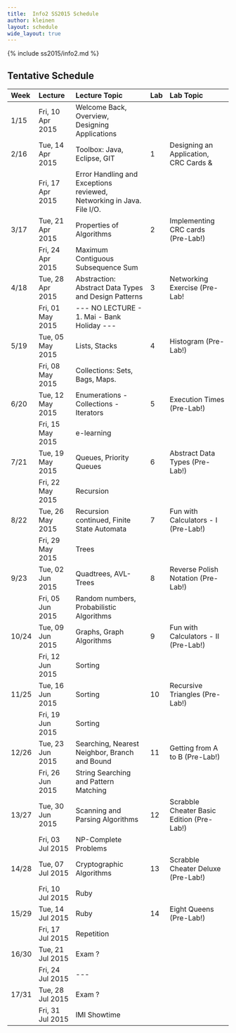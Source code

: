 ```yaml
---
title:  Info2 SS2015 Schedule
author: kleinen
layout: schedule
wide_layout: true
---
```

{% include ss2015/info2.md %}

## Tentative Schedule

|Week   |Lecture         | Lecture Topic                                                        |Lab|Lab Topic                                    |
|:------|:------         | :------                                                              |:------|:------                                  |
|1/15   |Fri, 10 Apr 2015| Welcome Back, Overview, Designing Applications                       |       |                                         |
|2/16   |Tue, 14 Apr 2015| Toolbox: Java, Eclipse, GIT                                          |1      |Designing an Application, CRC Cards &    |
|       |Fri, 17 Apr 2015| Error Handling and Exceptions reviewed, Networking in Java. File I/O.|       |                                         |
|3/17   |Tue, 21 Apr 2015| Properties of Algorithms                                             |2      |Implementing CRC cards (Pre-Lab!)        |
|       |Fri, 24 Apr 2015| Maximum Contiguous Subsequence Sum                                   |       |                                         |
|4/18   |Tue, 28 Apr 2015| Abstraction: Abstract Data Types and Design Patterns                 |3      |Networking Exercise (Pre-Lab!            |
|       |Fri, 01 May 2015| --- NO LECTURE - 1. Mai - Bank Holiday ---                           |       |                                         |
|5/19   |Tue, 05 May 2015| Lists, Stacks                                                        |4      |Histogram (Pre-Lab!)                     |
|       |Fri, 08 May 2015| Collections: Sets, Bags, Maps.                                       |       |                                         |
|6/20   |Tue, 12 May 2015| Enumerations - Collections - Iterators                               |5      |Execution Times (Pre-Lab!)               |
|       |Fri, 15 May 2015| e-learning                                                           |       |                                         |
|7/21   |Tue, 19 May 2015| Queues, Priority Queues                                              |6      |Abstract Data Types (Pre-Lab!)           |
|       |Fri, 22 May 2015| Recursion                                                            |       |                                         |
|8/22   |Tue, 26 May 2015| Recursion continued, Finite State Automata                           |7      |Fun with Calculators - I (Pre-Lab!)      |
|       |Fri, 29 May 2015| Trees                                                                |       |                                         |
|9/23   |Tue, 02 Jun 2015| Quadtrees, AVL-Trees                                                 |8      |Reverse Polish Notation (Pre-Lab!)       |
|       |Fri, 05 Jun 2015| Random numbers, Probabilistic Algorithms                             |       |                                         |
|10/24  |Tue, 09 Jun 2015| Graphs, Graph Algorithms                                             |9      |Fun with Calculators - II (Pre-Lab!)     |
|       |Fri, 12 Jun 2015| Sorting                                                              |       |                                         |
|11/25  |Tue, 16 Jun 2015| Sorting                                                              |10     |Recursive Triangles (Pre-Lab!)           |
|       |Fri, 19 Jun 2015| Sorting                                                              |       |                                         |
|12/26  |Tue, 23 Jun 2015| Searching, Nearest Neighbor, Branch and Bound                        |11     |Getting from A to B (Pre-Lab!)           |
|       |Fri, 26 Jun 2015| String Searching and Pattern Matching                                |       |                                         |
|13/27  |Tue, 30 Jun 2015| Scanning and Parsing Algorithms                                      |12     |Scrabble Cheater Basic Edition (Pre-Lab!)|
|       |Fri, 03 Jul 2015| NP-Complete Problems                                                 |       |                                         |
|14/28  |Tue, 07 Jul 2015| Cryptographic Algorithms                                             |13     |Scrabble Cheater Deluxe (Pre-Lab!)       |
|       |Fri, 10 Jul 2015| Ruby                                                                 |       |                                         |
|15/29  |Tue, 14 Jul 2015| Ruby                                                                 |14     |Eight Queens (Pre-Lab!)                  |
|       |Fri, 17 Jul 2015| Repetition                                                           |       |                                         |
|16/30  |Tue, 21 Jul 2015| Exam ?                                                               |       |                                         |
|       |Fri, 24 Jul 2015| ---                                                                     |       |                                         |
|17/31  |Tue, 28 Jul 2015| Exam ?                                                                    |       |                                         |
|       |Fri, 31 Jul 2015| IMI Showtime                                                         |       |                                         |

























